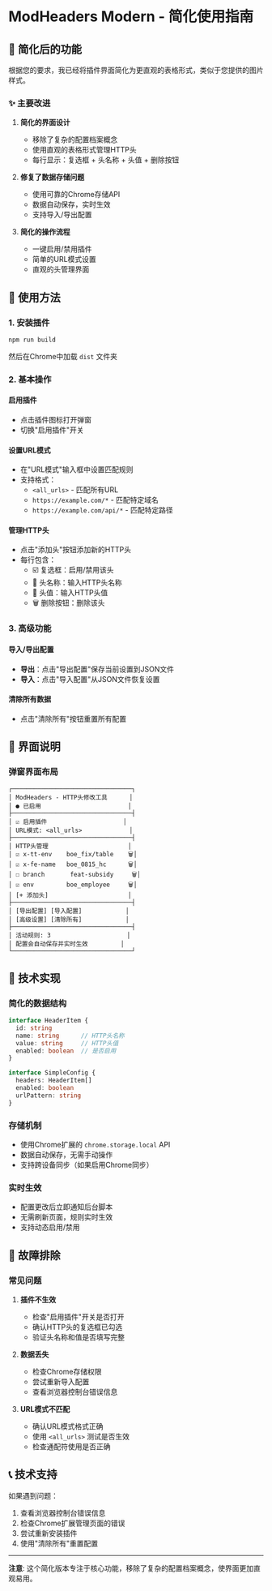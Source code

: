 # ModHeaders Modern - 简化使用指南

## 🎯 简化后的功能

根据您的要求，我已经将插件界面简化为更直观的表格形式，类似于您提供的图片样式。

### ✨ 主要改进

1. **简化的界面设计**
   - 移除了复杂的配置档案概念
   - 使用直观的表格形式管理HTTP头
   - 每行显示：复选框 + 头名称 + 头值 + 删除按钮

2. **修复了数据存储问题**
   - 使用可靠的Chrome存储API
   - 数据自动保存，实时生效
   - 支持导入/导出配置

3. **简化的操作流程**
   - 一键启用/禁用插件
   - 简单的URL模式设置
   - 直观的头管理界面

## 🚀 使用方法

### 1. 安装插件
```bash
npm run build
```
然后在Chrome中加载 `dist` 文件夹

### 2. 基本操作

#### 启用插件
- 点击插件图标打开弹窗
- 切换"启用插件"开关

#### 设置URL模式
- 在"URL模式"输入框中设置匹配规则
- 支持格式：
  - `<all_urls>` - 匹配所有URL
  - `https://example.com/*` - 匹配特定域名
  - `https://example.com/api/*` - 匹配特定路径

#### 管理HTTP头
- 点击"添加头"按钮添加新的HTTP头
- 每行包含：
  - ☑️ 复选框：启用/禁用该头
  - 📝 头名称：输入HTTP头名称
  - 📝 头值：输入HTTP头值
  - 🗑️ 删除按钮：删除该头

### 3. 高级功能

#### 导入/导出配置
- **导出**：点击"导出配置"保存当前设置到JSON文件
- **导入**：点击"导入配置"从JSON文件恢复设置

#### 清除所有数据
- 点击"清除所有"按钮重置所有配置

## 📱 界面说明

### 弹窗界面布局
```
┌─────────────────────────────────┐
│ ModHeaders - HTTP头修改工具      │
│ ● 已启用                        │
├─────────────────────────────────┤
│ ☑️ 启用插件                     │
│ URL模式: <all_urls>             │
├─────────────────────────────────┤
│ HTTP头管理                      │
│ ☑️ x-tt-env    boe_fix/table    🗑️│
│ ☑️ x-fe-name   boe_0815_hc      🗑️│
│ ☐ branch       feat-subsidy     🗑️│
│ ☑️ env         boe_employee     🗑️│
│ [+ 添加头]                      │
├─────────────────────────────────┤
│ [导出配置] [导入配置]            │
│ [高级设置] [清除所有]            │
├─────────────────────────────────┤
│ 活动规则: 3                     │
│ 配置会自动保存并实时生效         │
└─────────────────────────────────┘
```

## 🔧 技术实现

### 简化的数据结构
```typescript
interface HeaderItem {
  id: string
  name: string      // HTTP头名称
  value: string     // HTTP头值
  enabled: boolean  // 是否启用
}

interface SimpleConfig {
  headers: HeaderItem[]
  enabled: boolean
  urlPattern: string
}
```

### 存储机制
- 使用Chrome扩展的 `chrome.storage.local` API
- 数据自动保存，无需手动操作
- 支持跨设备同步（如果启用Chrome同步）

### 实时生效
- 配置更改后立即通知后台脚本
- 无需刷新页面，规则实时生效
- 支持动态启用/禁用

## 🐛 故障排除

### 常见问题

1. **插件不生效**
   - 检查"启用插件"开关是否打开
   - 确认HTTP头的复选框已勾选
   - 验证头名称和值是否填写完整

2. **数据丢失**
   - 检查Chrome存储权限
   - 尝试重新导入配置
   - 查看浏览器控制台错误信息

3. **URL模式不匹配**
   - 确认URL模式格式正确
   - 使用 `<all_urls>` 测试是否生效
   - 检查通配符使用是否正确

## 📞 技术支持

如果遇到问题：
1. 查看浏览器控制台错误信息
2. 检查Chrome扩展管理页面的错误
3. 尝试重新安装插件
4. 使用"清除所有"重置配置

---

**注意**: 这个简化版本专注于核心功能，移除了复杂的配置档案概念，使界面更加直观易用。
